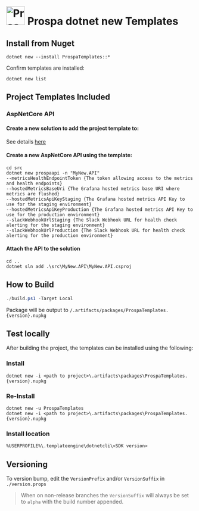 # <img src="https://raw.githubusercontent.com/prospa-group/DotnetPackaging/master/prospa60x60.png" alt="Prospa Engineering" width="50px"/> Prospa dotnet new Templates 

## Install from Nuget

```console
dotnet new --install ProspaTemplates::*
```

Confirm templates are installed:

```console
dotnet new list
``` 

## Project Templates Included

### AspNetCore API

#### Create a new solution to add the project template to:

See details [here](https://github.com/prospa-group/DotnetSolution)

#### Create a new AspNetCore API using the template:

```console
cd src
dotnet new prospaapi -n "MyNew.API" 
--metricsHealthEndpointToken {The token allowing access to the metrics and health endpoints} 
--hostedMetricsBaseUri {The Grafana hosted metrics base URI where metrics are flushed} 
--hostedMetricsApiKeyStaging {The Grafana hosted metrics API Key to use for the staging environment} 
--hostedMetricsApiKeyProduction {The Grafana hosted metrics API Key to use for the production environment} 
--slackWebhookUrlStaging {The Slack Webhook URL for health check alerting for the staging environment} 
--slackWebhookUrlProduction {The Slack Webhook URL for health check alerting for the production environment}
```

#### Attach the API to the solution

```console
cd ..
dotnet sln add .\src\MyNew.API\MyNew.API.csproj
```

## How to Build

```csharp
./build.ps1 -Target Local
```

Package will be output to `/.artifacts/packages/ProspaTemplates.{version}.nupkg`

## Test locally

After building the project, the templates can be installed using the following:

### Install

```console
dotnet new -i <path to project>\.artifacts\packages\ProspaTemplates.{version}.nupkg
```

### Re-Install

```console
dotnet new -u ProspaTemplates
dotnet new -i <path to project>\.artifacts\packages\ProspaTemplates.{version}.nupkg
```

### Install location

`%USERPROFILE%\.templateengine\dotnetcli\<SDK version>`

## Versioning

To version bump, edit the `VersionPrefix` and/or `VersionSuffix` in `./version.props`

> When on non-release branches the `VersionSuffix` will always be set to `alpha` with the build number appended.
